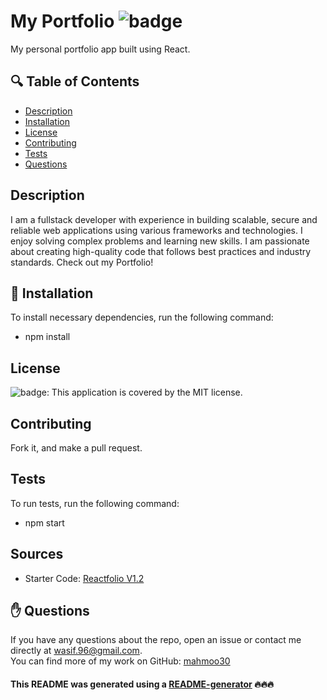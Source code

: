 # My Portfolio ![badge](https://img.shields.io/badge/license-MIT-brightgreen)
My personal portfolio app built using React.

<!-- ![HOME](https://github.com/mahmoo30/portfolio/blob/main/images/home.png)
![ABOUT](https://github.com/mahmoo30/portfolio/blob/main/images/about.png)
![PROJECTS](https://github.com/mahmoo30/portfolio/blob/main/images/projects.png)
![CONTACT](https://github.com/mahmoo30/portfolio/blob/main/images/contact.png)
 -->

## 🔍 Table of Contents
- [Description](#description)
- [Installation](#install)
- [License](#license)
- [Contributing](#contribute)
- [Tests](#test)
- [Questions](#questions)

## Description
I am a fullstack developer with experience in building scalable, secure and reliable web applications using various frameworks and technologies. I enjoy solving complex problems and learning new skills. I am passionate about creating high-quality code that follows best practices and industry standards. Check out my Portfolio!

## 💾 Installation
To install necessary dependencies, run the following command:
- npm install

## License
![badge](https://img.shields.io/badge/license-MIT-brightgreen): This application is covered by the MIT license. 

## Contributing
Fork it, and make a pull request.

## Tests
To run tests, run the following command:
- npm start

## Sources
- Starter Code: [Reactfolio V1.2](https://github.com/truethari/reactfolio/tree/master)

## ✋ Questions
If you have any questions about the repo, open an issue or contact me directly at wasif.96@gmail.com. <br />
You can find more of my work on GitHub: [mahmoo30](https://github.com/mahmoo30)

#### This README was generated using a [README-generator](https://github.com/mahmoo30/readmegenerator) 🔥🔥🔥
<!-- 
Launched Application: [My Portfolio]() -->
